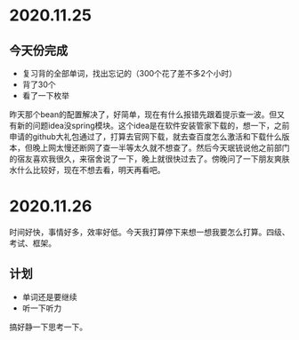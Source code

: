 # 2020.11.25

## 今天份完成

- 复习背的全部单词，找出忘记的（300个花了差不多2个小时）
- 背了30个
- 看了一下枚举

昨天那个bean的配置解决了，好简单，现在有什么报错先跟着提示查一波。但又有新的问题idea没spring模块。这个idea是在软件安装管家下载的，想一下，之前申请的github大礼包通过了，打算去官网下载，就去查百度怎么激活和下载什么版本，但晚上网太慢还断网了查一半等太久就不想查了。然后今天珉铳说他之前部门的宿友喜欢我很久，来宿舍说了一下，晚上就很快过去了。傍晚问了一下朋友爽肤水什么比较好，现在不想去看，明天再看吧。

# 2020.11.26

时间好快，事情好多，效率好低。今天我打算停下来想一想我要怎么打算。四级、考试、框架。

## 计划

- 单词还是要继续
- 听一下听力

搞好静一下思考一下。